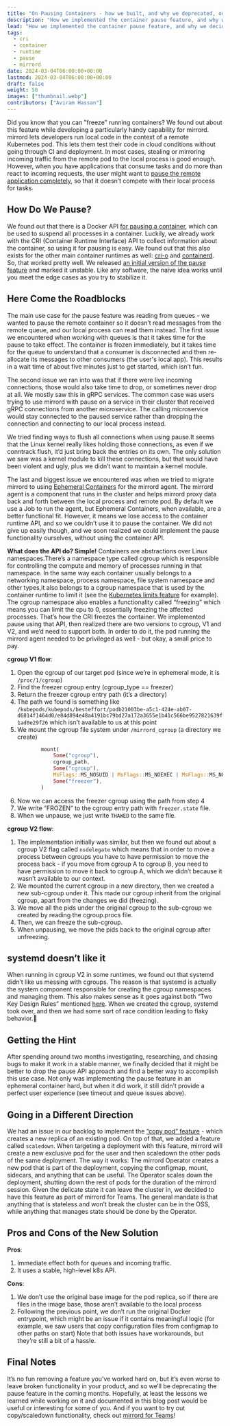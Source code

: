 ```yaml
---
title: "On Pausing Containers - how we built, and why we deprecated, our container pause feature"
description: "How we implemented the container pause feature, and why we decided to deprecate it"
lead: "How we implemented the container pause feature, and why we decided to deprecate it"
tags:
  - cri
  - container
  - runtime
  - pause
  - mirrord
date: 2024-03-04T06:00:00+00:00
lastmod: 2024-03-04T06:00:00+00:00
draft: false
weight: 50
images: ["thumbnail.webp"]
contributors: ["Aviram Hassan"]
---
```


Did you know that you can ”freeze” running containers? We found out about this feature while developing a particularly handy capability for mirrord. 
mirrord lets developers run local code in the context of a remote Kubernetes pod. This lets them test their code in cloud conditions without going through CI and deployment. In most cases, stealing or mirroring incoming traffic from the remote pod to the local process is good enough. However, when you have applications that consume tasks and do more than react to incoming requests, the user might want to [pause the remote application completely](https://github.com/metalbear-co/mirrord/discussions/2016), so that it doesn’t compete with their local process for tasks.

## How Do We Pause? 

We found out that there is a Docker API [for pausing a container](https://docs.docker.com/engine/api/v1.44/#tag/Container/operation/ContainerPause), which can be used to suspend all processes in a container. Luckily, we already work with the CRI (Container Runtime Interface) API to collect information about the container, so using it for pausing is easy.
We found out that this also exists for the other main container runtimes as well: [cri-o](https://github.com/cri-o/cri-o/blob/9493a08a3a53e4cb788eb13f0b0965a81d00ef36/internal/oci/runtime_pod.go#L233) and [containerd](https://github.com/containerd/containerd/blob/1435b0552eab7dd0370f57e2c82e67c8d1afdaf1/core/runtime/task.go#L71).
So, that worked pretty well. We released [an initial version of the pause feature](https://github.com/metalbear-co/mirrord/pull/791) and marked it unstable.
Like any software, the naive idea works until you meet the edge cases as you try to stabilize it.

## Here Come the Roadblocks

The main use case for the pause feature was reading from queues - we wanted to pause the remote container so it doesn’t read messages from the remote queue, and our local process can read them instead. The first issue we encountered when working with queues is that it takes time for the pause to take effect. The container is frozen immediately, but it takes time for the queue to understand that a consumer is disconnected and then re-allocate its messages to other consumers (the user's local app). This results in a wait time of about five minutes just to get started, which isn’t fun.

The second issue we ran into was that if there were live incoming connections, those would also take time to drop, or sometimes never drop at all. We mostly saw this in gRPC services. The common case was users trying to use mirrord with pause on a service in their cluster that received gRPC connections from another microservice. The calling microservice would stay connected to the paused service rather than dropping the connection and connecting to our local process instead.

We tried finding ways to flush all connections when using pause.It seems that the Linux kernel really likes holding those connections, as even if we conntrack flush, it’d just bring back the entries on its own. The only solution we saw was a kernel module to kill these connections, but that would have been violent and ugly, plus we didn’t want to maintain a kernel module.

The last and biggest issue we encountered was when we tried to migrate mirrord to using [Ephemeral Containers](https://metalbear.com/blog/getting-started-with-ephemeral-containers/) for the mirrord agent. The mirrord agent is a component that runs in the cluster and helps mirrord proxy data back and forth between the local process and remote pod. By default we use a Job to run the agent, but Ephemeral Containers, when available, are a better functional fit. However, it means we lose access to the container runtime API, and so we couldn’t use it to pause the container.
We did not give up easily though, and we soon realized we could implement the pause functionality ourselves, without using the container API.

**What does the API do? Simple!** Containers are abstractions over Linux namespaces.There’s a namespace type called cgroup which is responsible for controlling the compute and memory of processes running in that namespace. In the same way each container usually belongs to a networking namespace, process namespace, file system namespace and other types,it also belongs to a cgroup namespace that is used by the container runtime to limit it (see the [Kubernetes limits feature](https://kubernetes.io/docs/concepts/configuration/manage-resources-containers/) for example).
The cgroup namespace also enables a functionality called “freezing” which means you can limit the cpu to 0, essentially freezing the affected processes. That’s how the CRI freezes the container.
We implemented pause using that API, then realized there are two versions to cgroup, V1 and V2, and we’d need to support both.
In order to do it, the pod running the mirrord agent needed to be privileged as well - but okay, a small price to pay.

**cgroup V1 flow**:
1. Open the cgroup of our target pod (since we’re in ephemeral mode, it is `/proc/1/cgroup`)
2. Find the freezer cgroup entry (cgroup_type == freezer)
3. Return the freezer cgroup entry path (it’s a directory)
4. The path we found is something like `/kubepods/kubepods/besteffort/podb21003be-a5c1-424e-ab07-d6814f1464d0/e84d894e48a4191bc79bd27a172a3655e1b41c566be9527821639f1ad0e29f26` which isn’t available to us at this point
5. We mount the cgroup file system under `/mirrord_cgroup` (a directory we create)
```rs
           mount(
               Some("cgroup"),
               cgroup_path,
               Some("cgroup"),
               MsFlags::MS_NOSUID | MsFlags::MS_NOEXEC | MsFlags::MS_NODEV,
               Some("freezer"),
           )
```

6. Now we can access the freezer cgroup using the path from step 4
7. We write “FROZEN” to the cgroup entry path with `freezer.state` file.
8. When we unpause, we just write `THAWED` to the same file.


**cgroup V2 flow**:

1. The implementation initially was similar, but then we found out about a cgroup V2 flag called `nsdelegate` which means that in order to move a process between cgroups you have to have permission to move the process back - if you move from cgroup A to cgroup B, you need to have permission to move it back to cgroup A, which we didn’t because it wasn’t available to our context.
2. We mounted the current cgroup in a new directory, then we created a new sub-cgroup under it. This made our cgroup inherit from the original cgroup, apart from the changes we did (freezing).
3. We move all the pids under the original cgroup to the sub-cgroup we created by reading the cgroup.procs file.
4. Then, we can freeze the sub-cgroup.
5. When unpausing, we move the pids back to the original cgroup after unfreezing.

## systemd doesn’t like it
When running in cgroup V2 in some runtimes, we found out that systemd didn’t like us messing with cgroups. The reason is that systemd is actually the system component responsible for creating the cgroup namespaces and managing them. This also makes sense as it goes against both “Two Key Design Rules” mentioned [here](https://systemd.io/interfaces/CGROUP_DELEGATION.html). When we created the cgroup, systemd took over, and then we had some sort of race condition leading to flaky behavior.🙁

## Getting the Hint
After spending around two months investigating, researching, and chasing bugs to make it work in a stable manner, we finally decided that it  might be better to drop the pause API approach and find a better way to accomplish this use case. Not only was implementing the pause feature in an ephemeral container hard, but when it did work, it still didn’t provide a perfect user experience (see timeout and queue issues above).

## Going in a Different Direction
We had an issue in our backlog to implement the [“copy pod” feature](https://github.com/metalbear-co/mirrord/issues/1465) - which creates a new replica of an existing pod. On top of that, we added a feature called `scaledown`. When targeting a deployment with this feature, mirrord will create a new exclusive pod for the user and then scaledown the other pods of the same deployment.
The way it works:
The mirrord Operator creates a new pod that is part of the deployment, copying the configmap, mount, sidecars, and anything that can be useful.
The Operator scales down the deployment, shutting down the rest of pods for the duration of the mirrord session.
Given the delicate state it can leave the cluster in, we decided to have this feature as part of mirrord for Teams. The general mandate is that anything that is stateless and won’t break the cluster can be in the OSS, while anything that manages state should be done by the Operator.

## Pros and Cons of the New Solution

**Pros**:
1. Immediate effect both for queues and incoming traffic.
2. It uses a stable, high-level k8s API.

**Cons**:
1. We don’t use the original base image for the pod replica, so if there are files in the image base, those aren’t available to the local process
2. Following the previous point, we don’t run the original Docker entrypoint, which might be an issue if it contains meaningful logic (for example, we saw users that copy configuration files from configmap to other paths on start)
Note that both issues have workarounds, but they’re still a bit of a hassle.

## Final Notes

It’s no fun removing a feature you’ve worked hard on, but it’s even worse to leave broken functionality in your product, and so we’ll be deprecating the pause feature in the coming months. Hopefully, at least the lessons we learned while working on it and documented in this blog post would be useful or interesting for some of you. And if you want to try out copy/scaledown functionality, check out [mirrord for Teams](http://app.metalbear.com)!
